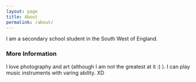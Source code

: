 ```yaml
---
layout: page
title: About
permalink: /about/
---
```


I am a secondary school student in the South West of England.

### More Information

I love photography and art (although I am not the greatest at it :) ). 
I can play music instruments with varing ability. XD  


